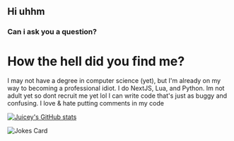 <h2>Hi uhhm</h2>
<h3>Can i ask you a question?</h3>
<h1>How the hell did you find me?</h1>

I may not have a degree in computer science (yet), but I'm already on my way to becoming a professional idiot.
I do NextJS, Lua, and Python.
Im not adult yet so dont recruit me yet lol
I can write code that's just as buggy and confusing.
I love & hate putting comments in my code


[![Juicey's GitHub stats](https://github-readme-stats.vercel.app/api?username=create-juicey-app)](https://github.com/create-juicey-app/github-readme-stats)
<!---
create-juicey-app/create-juicey-app is a ✨ special ✨ repository because its `README.md` (this file) appears on your GitHub profile.
You can click the Preview link to take a look at your changes.
--->
![Jokes Card](https://readme-jokes.vercel.app/api)
